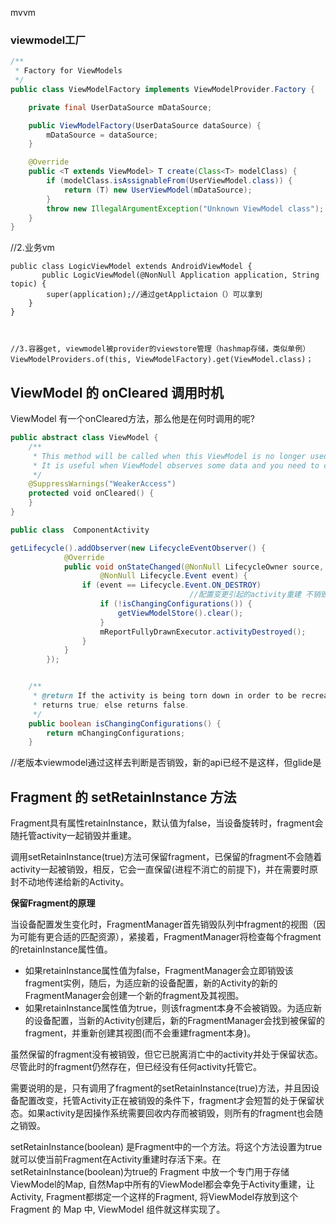 mvvm

### viewmodel工厂

```java
/**
 * Factory for ViewModels
 */
public class ViewModelFactory implements ViewModelProvider.Factory {

    private final UserDataSource mDataSource;

    public ViewModelFactory(UserDataSource dataSource) {
        mDataSource = dataSource;
    }

    @Override
    public <T extends ViewModel> T create(Class<T> modelClass) {
        if (modelClass.isAssignableFrom(UserViewModel.class)) {
            return (T) new UserViewModel(mDataSource);
        }
        throw new IllegalArgumentException("Unknown ViewModel class");
    }
}
```

//2.业务vm

```
public class LogicViewModel extends AndroidViewModel {
       public LogicViewModel(@NonNull Application application, String topic) {
        super(application);//通过getApplictaion（）可以拿到
    }
}



//3.容器get, viewmodel被provider的viewstore管理（hashmap存储，类似单例）
ViewModelProviders.of(this, ViewModelFactory).get(ViewModel.class)；

```


## ViewModel 的 onCleared 调用时机

ViewModel 有一个onCleared方法，那么他是在何时调用的呢?

```kotlin
public abstract class ViewModel {
    /**
     * This method will be called when this ViewModel is no longer used and will be destroyed.
     * It is useful when ViewModel observes some data and you need to clear this subscription to prevent a leak of this ViewModel.
     */
    @SuppressWarnings("WeakerAccess")
    protected void onCleared() {
    }
}
```



```java
public class  ComponentActivity 

getLifecycle().addObserver(new LifecycleEventObserver() {
            @Override
            public void onStateChanged(@NonNull LifecycleOwner source,
                    @NonNull Lifecycle.Event event) {
                if (event == Lifecycle.Event.ON_DESTROY) 
										//配置变更引起的activity重建 不销毁viewModel 即handleRelaunchActivity会变更此boolean
                    if (!isChangingConfigurations()) {
                        getViewModelStore().clear();
                    }
                    mReportFullyDrawnExecutor.activityDestroyed();
                }
            }
        });


    /**
     * @return If the activity is being torn down in order to be recreated with a new configuration,
     * returns true; else returns false.
     */
    public boolean isChangingConfigurations() {
        return mChangingConfigurations;
    }


```



//老版本viewmodel通过这样去判断是否销毁，新的api已经不是这样，但glide是

## Fragment 的 setRetainInstance 方法

Fragment具有属性retainInstance，默认值为false，当设备旋转时，fragment会随托管activity一起销毁并重建。

调用setRetainInstance(true)方法可保留fragment，已保留的fragment不会随着activity一起被销毁，相反，它会一直保留(进程不消亡的前提下)，并在需要时原封不动地传递给新的Activity。

**保留Fragment的原理**

当设备配置发生变化时，FragmentManager首先销毁队列中fragment的视图（因为可能有更合适的匹配资源），紧接着，FragmentManager将检查每个fragment的retainInstance属性值。

- 如果retainInstance属性值为false，FragmentManager会立即销毁该fragment实例，随后，为适应新的设备配置，新的Activity的新的FragmentManager会创建一个新的fragment及其视图。
- 如果retainInstance属性值为true，则该fragment本身不会被销毁。为适应新的设备配置，当新的Activity创建后，新的FragmentManager会找到被保留的fragment，并重新创建其视图(而不会重建fragment本身)。

虽然保留的fragment没有被销毁，但它已脱离消亡中的activity并处于保留状态。尽管此时的fragment仍然存在，但已经没有任何activity托管它。

需要说明的是，只有调用了fragment的setRetainInstance(true)方法，并且因设备配置改变，托管Activity正在被销毁的条件下，fragment才会短暂的处于保留状态。如果activity是因操作系统需要回收内存而被销毁，则所有的fragment也会随之销毁。

setRetainInstance(boolean) 是Fragment中的一个方法。将这个方法设置为true就可以使当前Fragment在Activity重建时存活下来。在setRetainInstance(boolean)为true的 Fragment 中放一个专门用于存储ViewModel的Map, 自然Map中所有的ViewModel都会幸免于Activity重建，让Activity, Fragment都绑定一个这样的Fragment, 将ViewModel存放到这个 Fragment 的 Map 中, ViewModel 组件就这样实现了。
